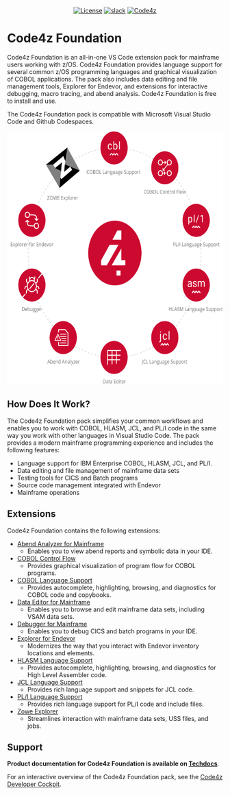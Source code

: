 <div align="center">

[![License](https://img.shields.io/badge/license-BROADCOM-brightgreen)](https://github.com/BroadcomMFD/code4z/blob/master/LICENSE)
[![slack](https://img.shields.io/badge/chat-on%20Slack-blue)](https://join.slack.com/t/che4z/shared_invite/zt-37ewynplx-wCoabaIDxN6Ofm4_XBinZA)
[![Code4z](https://img.shields.io/badge/Code4z-marketplace-cc092f)](https://marketplace.visualstudio.com/search?term=code4z&target=VSCode)

</div>

# Code4z Foundation

Code4z Foundation is an all-in-one VS Code extension pack for mainframe users working with z/OS. Code4z Foundation provides language support for several common z/OS programming languages and graphical visualization of COBOL applications. The pack also includes data editing and file management tools, Explorer for Endevor, and extensions for interactive debugging, macro tracing, and abend analysis. Code4z Foundation is free to install and use.

The Code4z Foundation pack is compatible with Microsoft Visual Studio Code and Github Codespaces.

<div align="center">
  <img src="https://raw.githubusercontent.com/BroadcomMFD/code4z/main/foundationpack.png" width=611 height=593 alt="Code4z Foundation Extensions: Abend Analyzer for Mainframe, COBOL Control Flow, COBOL Language Support, Data Editor for Mainframe, Debugger for Mainframe, Explorer for Endevor, HLASM Language Support, JCL Language Support, PL/I Language Support and Zowe Explorer" />
</div>

## How Does It Work?

The Code4z Foundation pack simplifies your common workflows and enables you to work with COBOL, HLASM, JCL, and PL/I code in the same way you work with other languages in Visual Studio Code. The pack provides a modern mainframe programming experience and includes the following features:

- Language support for IBM Enterprise COBOL, HLASM, JCL, and PL/I.
- Data editing and file management of mainframe data sets
- Testing tools for CICS and Batch programs
- Source code management integrated with Endevor
- Mainframe operations

## Extensions

Code4z Foundation contains the following extensions:
- [Abend Analyzer for Mainframe](https://marketplace.visualstudio.com/items?itemName=broadcomMFD.abend-analyzer)
  - Enables you to view abend reports and symbolic data in your IDE.
- [COBOL Control Flow](https://marketplace.visualstudio.com/items?itemName=broadcomMFD.ccf)
  - Provides graphical visualization of program flow for COBOL programs.
- [COBOL Language Support](https://marketplace.visualstudio.com/items?itemName=broadcomMFD.cobol-language-support)
  - Provides autocomplete, highlighting, browsing, and diagnostics for COBOL code and copybooks.
- [Data Editor for Mainframe](https://marketplace.visualstudio.com/items?itemName=broadcomMFD.data-editor-for-mainframe)
  - Enables you to browse and edit mainframe data sets, including VSAM data sets.
- [Debugger for Mainframe](https://marketplace.visualstudio.com/items?itemName=broadcomMFD.debugger-for-mainframe)
  - Enables you to debug CICS and batch programs in your IDE.
- [Explorer for Endevor](https://marketplace.visualstudio.com/items?itemName=broadcomMFD.explorer-for-endevor)
  - Modernizes the way that you interact with Endevor inventory locations and elements.
- [HLASM Language Support](https://marketplace.visualstudio.com/items?itemName=broadcomMFD.hlasm-language-support)
  - Provides autocomplete, highlighting, browsing, and diagnostics for High Level Assembler code.
- [JCL Language Support](https://marketplace.visualstudio.com/items?itemName=broadcomMFD.jcl-language-support)
  - Provides rich language support and snippets for JCL code.
- [PL/I Language Support](https://marketplace.visualstudio.com/items?itemName=broadcomMFD.pli-language-support)
  - Provides rich language support for PL/I code and include files.
- [Zowe Explorer](https://marketplace.visualstudio.com/items?itemName=Zowe.vscode-extension-for-zowe)
  - Streamlines interaction with mainframe data sets, USS files, and jobs.

## Support

**Product documentation for Code4z Foundation is available on [Techdocs](https://techdocs.broadcom.com/code4z)**.

For an interactive overview of the Code4z Foundation pack, see the [Code4z Developer Cockpit](https://mainframe.broadcom.com/code4z-developer-cockpit).
